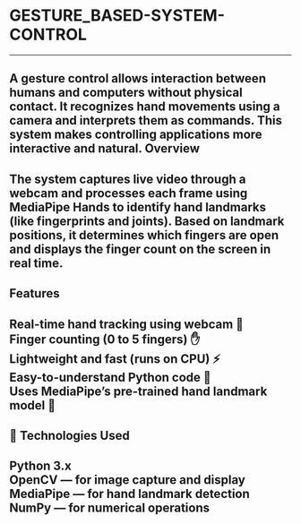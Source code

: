 # GESTURE_BASED-SYSTEM-CONTROL
----------------------------------------------------------------------------------------------------------
A gesture control allows interaction between humans and computers without physical contact. It recognizes hand movements using a camera and interprets them as commands. This system makes controlling applications more interactive and natural.
**Overview**
-----------------------------------------------------------------------------------------------------------
The system captures live video through a webcam and processes each frame using **MediaPipe Hands** to identify hand landmarks (like fingerprints and joints).
Based on landmark positions, it determines which fingers are open and displays the **finger count** on the screen in real time.
-------------------------------------------------------------------------------------------------------------
**Features**
-------------------------------------------------------------------------------------------------------------
Real-time hand tracking using webcam 🎥
<br>
Finger counting (0 to 5 fingers) ✋
<br>
Lightweight and fast (runs on CPU) ⚡
<br>
Easy-to-understand Python code 🐍
<br>
Uses MediaPipe’s pre-trained hand landmark model 🤖
------------------------------------------------------------------------------------------------------------
🧩 **Technologies Used**
------------------------------------------------------------------------------------------------------------
**Python 3.x**
<br>
**OpenCV** — for image capture and display
<br>
**MediaPipe** — for hand landmark detection
<br>
**NumPy** — for numerical operations
-----------------------------------------------------------------------------------------------------------












